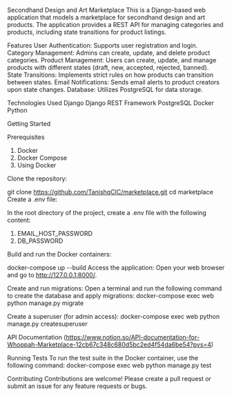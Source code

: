 Secondhand Design and Art Marketplace
This is a Django-based web application that models a marketplace for secondhand design and art products. The application provides a REST API for managing categories and products, including state transitions for product listings.

Features
User Authentication: Supports user registration and login.
Category Management: Admins can create, update, and delete product categories.
Product Management: Users can create, update, and manage products with different states (draft, new, accepted, rejected, banned).
State Transitions: Implements strict rules on how products can transition between states.
Email Notifications: Sends email alerts to product creators upon state changes.
Database: Utilizes PostgreSQL for data storage.

Technologies Used
Django
Django REST Framework
PostgreSQL
Docker
Python

Getting Started

Prerequisites
1. Docker
2. Docker Compose
3. Using Docker

Clone the repository:

git clone https://github.com/TanishqCIC/marketplace.git
cd marketplace
Create a .env file:

In the root directory of the project, create a .env file with the following content:

1. EMAIL_HOST_PASSWORD
2. DB_PASSWORD

Build and run the Docker containers:

docker-compose up --build
Access the application: Open your web browser and go to http://127.0.0.1:8000/.

Create and run migrations: Open a terminal and run the following command to create the database and apply migrations:
docker-compose exec web python manage.py migrate

Create a superuser (for admin access):
docker-compose exec web python manage.py createsuperuser

API Documentation
(https://www.notion.so/API-documentation-for-Whoppah-Marketplace-12cb67c348c680d5bc2ed4f54da6be54?pvs=4)

Running Tests
To run the test suite in the Docker container, use the following command:
docker-compose exec web python manage.py test

Contributing
Contributions are welcome! Please create a pull request or submit an issue for any feature requests or bugs.
